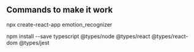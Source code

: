 ## Commands to make it work 
npx create-react-app emotion_recognizer

npm install --save typescript @types/node @types/react @types/react-dom @types/jest
